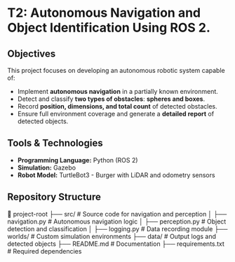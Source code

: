 # T2: Autonomous Navigation and Object Identification Using ROS 2.

## Objectives 

This project focuses on developing an autonomous robotic system capable of:

- Implement **autonomous navigation** in a partially known environment.
- Detect and classify **two types of obstacles**: **spheres and boxes**.
- Record **position, dimensions, and total count** of detected obstacles.
- Ensure full environment coverage and generate a **detailed report** of detected objects.
  
## Tools & Technologies

- **Programming Language:** Python (ROS 2)
- **Simulation:** Gazebo
- **Robot Model:** TurtleBot3 - Burger with LiDAR and odometry sensors

## Repository Structure

📂 project-root ├── src/ # Source code for navigation and perception │ ├── navigation.py # Autonomous navigation logic │ ├── perception.py # Object detection and classification │ ├── logging.py # Data recording module ├── worlds/ # Custom simulation environments ├── data/ # Output logs and detected objects ├── README.md # Documentation ├── requirements.txt # Required dependencies
